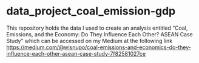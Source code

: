 # data_project_coal_emission-gdp
This repository holds the data I used to create an analysis entitled “Coal, Emissions, and the Economy: Do They Influence Each Other? ASEAN Case Study” which can be accessed on my Medium at the following link https://medium.com/@wisnupo/coal-emissions-and-economics-do-they-influence-each-other-asean-case-study-7f82581027ce
